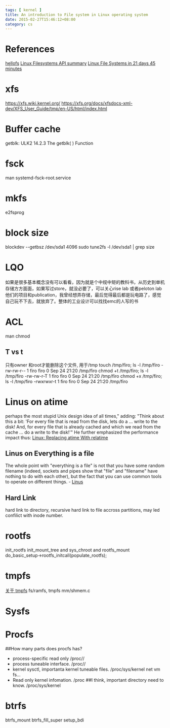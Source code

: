 ```yaml
---
tags: [ kernel ] 
title: An introduction to File system in Linux operating system
date: 2015-02-27T15:46:12+08:00 
category: cs
---
```



# References
[hellofs](https://github.com/accelazh/hellofs/blob/master/super.c)
[Linux Filesystems API summary](https://www.kernel.org/doc/html/latest/filesystems/api-summary.html)
[Linux File Systems in 21 days 45 minutes](https://download.samba.org/pub/samba/cifs-cvs/ols2007-fs-tutorial-smf.pdf)

# xfs
https://xfs.wiki.kernel.org/
https://xfs.org/docs/xfsdocs-xml-dev/XFS_User_Guide/tmp/en-US/html/index.html

# Buffer cache
getblk: ULK2 14.2.3 The getblk( ) Function

# fsck
man systemd-fsck-root.service

# mkfs
e2fsprog

# block size
blockdev --getbsz /dev/sda1 
4096
sudo tune2fs -l /dev/sda1 | grep size

# LQO
如果是很多基本概念没有可以看看，因为就是个中规中矩的教科书，从历史到单机存储方方面面，如果写过store，就没必要了，可以关心rise lab 或者peloton lab他们的项目和publication，我曾经想弄存储，最后觉得最后都是玩电路了，感觉自己玩不下去，就放弃了。整体的工业设计可以找找emc的人写的书

# ACL
man chmod
## T vs t
只有owner 和root才能删除这个文件, 用于/tmp
touch /tmp/firo; ls -l /tmp/firo
-rw-rw-r-- 1 firo firo 0 Sep 24 21:20 /tmp/firo
chmod +t /tmp/firo; ls -l /tmp/firo 
-rw-rw-r-T 1 firo firo 0 Sep 24 21:20 /tmp/firo
chmod +x /tmp/firo; ls -l /tmp/firo 
-rwxrwxr-t 1 firo firo 0 Sep 24 21:20 /tmp/firo

# Linus on atime
perhaps the most stupid Unix design idea of all times," adding: "Think about this a bit: 'For every file that is read from the disk, lets do a ... write to the disk! And, for every file that is already cached and which we read from the cache ... do a write to the disk!'" He further emphasized the performance impact thus:
[Linux: Replacing atime With relatime](http://web.archive.org/web/20110427023154/http:/kerneltrap.org/node/14148)

## Linus on  Everything is a file
The whole point with "everything is a file" is not that you have some
random filename (indeed, sockets and pipes show that "file" and "filename"
have nothing to do with each other), but the fact that you can use common
tools to operate on different things. - [Linus](http://yarchive.net/comp/linux/everything_is_file.html)

## Hard Link
hard link to directory, recursive
hard link to file accross partitions, may led confilict with inode number.

# rootfs 
init_rootfs
init_mount_tree and sys_chroot and rootfs_mount
do_basic_setup->rootfs_initcall(populate_rootfs);

# tmpfs
[关于 tmpfs](http://wangcong.org/2012/02/17/-e5-85-b3-e4-ba-8e-tmpfs/)
fs/ramfs,  tmpfs mm/shmem.c

# Sysfs

# Procfs
##How many parts does procfs has?
* process-specific read only /proc/<pid>/
* process tuneable interface. /proc/<pid>/
* kernel sysctl, importanta kernel tuneable files. /proc/sys/kernel net vm fs...
* Read only kernel infomation. /proc
##I think, important directory need to know.
/proc/sys/kernel

# btrfs 
btrfs_mount 
btrfs_fill_super
setup_bdi

